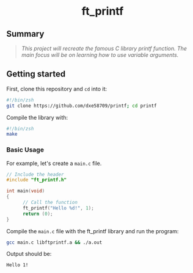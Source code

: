 <h1 align="center">
	ft_printf
</h1>

## Summary
> <i>This project will recreate the famous C library printf function.
> The main focus will be on learning how to use variable arguments.</i>

## Getting started

First, clone this repository and `cd` into it:

```zsh
#!/bin/zsh
git clone https://github.com/dxe58709/printf; cd printf
```

Compile the library with:

```zsh
#!/bin/zsh
make
```
### Basic Usage
For example, let's create a ``main.c`` file.

```c
// Include the header
#include "ft_printf.h"

int main(void)
{
      // Call the function
      ft_printf("Hello %d!", 1);
      return (0);
}
```

Compile the ``main.c`` file with the ft_printf library and run the program:
```bash
gcc main.c libftprintf.a && ./a.out
```
Output should be:
```
Hello 1!
```
